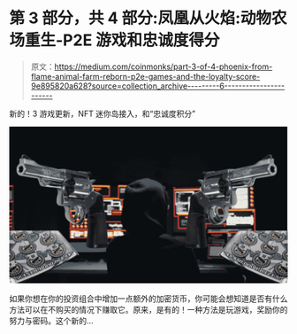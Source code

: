 # 第 3 部分，共 4 部分:凤凰从火焰:动物农场重生-P2E 游戏和忠诚度得分

> 原文：<https://medium.com/coinmonks/part-3-of-4-phoenix-from-flame-animal-farm-reborn-p2e-games-and-the-loyalty-score-9e895820a628?source=collection_archive---------6----------------------->

新的！3 游戏更新，NFT 迷你岛接入，和“忠诚度积分”

![](img/8b2521a8176f3e200b6abf908eacfd0f.png)

如果你想在你的投资组合中增加一点额外的加密货币，你可能会想知道是否有什么方法可以在不购买的情况下赚取它。原来，是有的！一种方法是玩游戏，奖励你的努力与密码。这个新的…